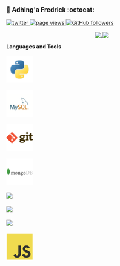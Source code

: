 ### :beginner: Adhing'a Fredrick :octocat: 

<p align="left">
  <a href="https://twitter.com/adhinga_fred">
    <img src="https://img.shields.io/twitter/follow/adhinga_fred?adhinga_fred?color=green&logo=twitter" alt="twitter" />
  </a>
  <a href="https://github.com/FREDERICO23">
    <img src="https://komarev.com/ghpvc/?username=FREDERICO23" alt="page views" />
  </a>
 <a href="https://github.com/FREDERICO23?tab=followers">
    <img alt="GitHub followers" src="https://img.shields.io/github/followers/FREDERICO23?color=green&logo=github">
  </a>
</p>

<p align=center>
  <a href="https://github.com/FREDERICO23/github-readme-stats" title="Go to Source">
    <img height=175 align="center" src="https://github-readme-stats.vercel.app/api?username=FREDERICO23&show_icons=true&theme=vue">
  </a>
  <a href="https://github.com/FREDERICO23/github-readme-stats">
  <img height=175 align="center" src="https://github-readme-stats.vercel.app/api/top-langs/?username=FREDERICO23&hide=c%23,powershell,java&title_color=2aa889&text_color=000&icon_color=2bbc8a&bg_color=fff&langs_count=8&layout=compact"/>
  </a>
</p>


**Languages and Tools**  
<code > <img height = "70" src = "https://raw.githubusercontent.com/github/explore/80688e429a7d4ef2fca1e82350fe8e3517d3494d/topics/python/python.png" > </code >
<code > <img height = "70" src = "https://raw.githubusercontent.com/github/explore/80688e429a7d4ef2fca1e82350fe8e3517d3494d/topics/mysql/mysql.png" > </code >
<code > <img height = "70" src = "https://raw.githubusercontent.com/github/explore/80688e429a7d4ef2fca1e82350fe8e3517d3494d/topics/git/git.png" > </code >
<code > <img height = "70" src = "https://raw.githubusercontent.com/github/explore/80688e429a7d4ef2fca1e82350fe8e3517d3494d/topics/mongodb/mongodb.png" > </code >
<code > <img height = "70" src = "https://upload.wikimedia.org/wikipedia/commons/thumb/e/ed/Pandas_logo.svg/1200px-Pandas_logo.svg.png" > </code >
<code > <img height = "70" src = "https://upload.wikimedia.org/wikipedia/commons/thumb/2/2d/Tensorflow_logo.svg/1200px-Tensorflow_logo.svg.png" > </code >
<code > <img height = "70" src = "https://upload.wikimedia.org/wikipedia/commons/thumb/3/38/Jupyter_logo.svg/883px-Jupyter_logo.svg.png" > </code >
<code > <img height = "70" src = "https://github.com/devicons/devicon/blob/master/icons/javascript/javascript-original.svg" > </code >

<!--
**FREDERICO23/FREDERICO23** is a ✨ _special_ ✨ repository because its `README.md` (this file) appears on your GitHub profile.
-->


